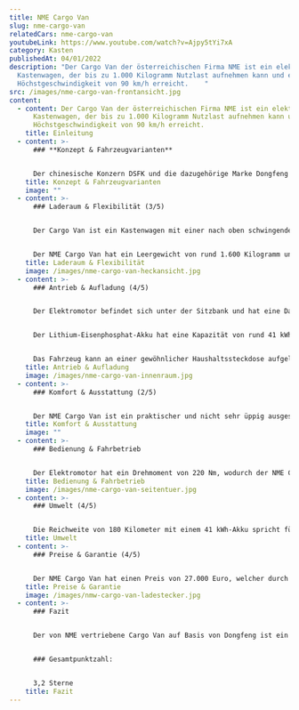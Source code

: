 ```yaml
---
title: NME Cargo Van
slug: nme-cargo-van
relatedCars: nme-cargo-van
youtubeLink: https://www.youtube.com/watch?v=Ajpy5tYi7xA
category: Kasten
publishedAt: 04/01/2022
description: "Der Cargo Van der österreichischen Firma NME ist ein elektrischer
  Kastenwagen, der bis zu 1.000 Kilogramm Nutzlast aufnehmen kann und eine
  Höchstgeschwindigkeit von 90 km/h erreicht.    "
src: /images/nme-cargo-van-frontansicht.jpg
content:
  - content: Der Cargo Van der österreichischen Firma NME ist ein elektrischer
      Kastenwagen, der bis zu 1.000 Kilogramm Nutzlast aufnehmen kann und eine
      Höchstgeschwindigkeit von 90 km/h erreicht.
    title: Einleitung
  - content: >-
      ### **Konzept & Fahrzeugvarianten**


      Der chinesische Konzern DSFK und die dazugehörige Marke Dongfeng bieten in Deutschland über einzelne Händler PKWs und Nutzfahrzeuge an. Neben Verbrenner-Fahrzeugen sind vermehrt auch Elektrofahrzeuge im Angebot. Die österreichische Firma “New Mobility Enterprise” (kurz: NME) vertreibt mit dem NME Cargo Van einen Kastenwagen von Dongfeng, welcher mit großem Platzangebot und niedrigem Preis punkten will. Eine große Auswahl gibt es nicht: Den NME Cargo Van gibt es nur als 4,50 Meter langen, zweisitzigen Kastenwagen mit einem 41 kWh-Akku.
    title: Konzept & Fahrzeugvarianten
    image: ""
  - content: >-
      ### Laderaum & Flexibilität (3/5)


      Der Cargo Van ist ein Kastenwagen mit einer nach oben schwingenden Heckklappe sowie zwei seitlichen Schiebetüren. Der Laderaum hat eine Länge von 2,53 Meter, eine Breite von 1,48 Meter und ist 1,35 Meter hoch, wodurch ein Ladevolumen von rund 4,8m³ zur Verfügung steht. Eine Deckenleuchte sorgt für das nötige Licht bei dunkleren Bedingungen, ansonsten ist der Laderaum karg und funktional ausgestattet. Der Boden sowie die Radkästen können gegen Aufpreis mit einer Verkleidung versehen werden.


      Der NME Cargo Van hat ein Leergewicht von rund 1.600 Kilogramm und darf zusätzlich maximal 1.000 Kilogramm zuladen. Optional ist eine Anhängerkupplung erhältlich, allerdings gibt es derzeit keine Angaben über die mögliche Anhängelast.
    title: Laderaum & Flexibilität
    image: /images/nme-cargo-van-heckansicht.jpg
  - content: >-
      ### Antrieb & Aufladung (4/5)


      Der Elektromotor befindet sich unter der Sitzbank und hat eine Dauerleistung von 30 kW. Per Sportmodus kann eine Leistung von 50 kW für 30 Minuten aktiviert werden, für 30 Sekunden sogar die Spitzenleistung von 60 kW. Dadurch verringert sich natürlich auch die Reichweite.


      Der Lithium-Eisenphosphat-Akku hat eine Kapazität von rund 41 kWh, wodurch der Cargo Van laut Hersteller eine realistische Reichweite von 180 Kilometer erreichen soll. Wie sehr sich eine volle Beladung auf die Reichweite auswirkt, ist leider nicht bekannt.


      Das Fahrzeug kann an einer gewöhnlicher Haushaltssteckdose aufgeladen werden. Allerdings beträgt die Ladeleistung hier nur 3,3 kW, was zu einer Ladezeit von rund 13 Stunden 0 auf 100% führt. Gegen Aufpreis ist auch ein Schnellladekabel-Adapter verfügbar. Dadurch kann per Gleichstrom eine Ladeleistung von 35 kW und somit theoretisch eine Ladezeit von etwa 70 Minuten erreicht werden.
    title: Antrieb & Aufladung
    image: /images/nme-cargo-van-innenraum.jpg
  - content: >-
      ### Komfort & Ausstattung (2/5)


      Der NME Cargo Van ist ein praktischer und nicht sehr üppig ausgestatteter Kastenwagen. Allerdings wird er trotzdem serienmäßig mit einer manuellen Klimaanlage, einer Zentralverriegelung mit Fernbedienung sowie elektrischen Fensterhebern ausgeliefert. Optional gibt es zudem eine Multimedia-Einheit mit Freisprechanlage und Rückfahrkamera, einen Satz Winterreifen sowie ein Typ 2-Ladekabel.
    title: Komfort & Ausstattung
    image: ""
  - content: >-
      ### Bedienung & Fahrbetrieb


      Der Elektromotor hat ein Drehmoment von 220 Nm, wodurch der NME Cargo Van recht flott unterwegs ist. Die Höchstgeschwindigkeit liegt bei 90 km/h, was die Autobahn-Tauglichkeit eher verringert. Da das Fahrzeug aber wohl zum Großteil im urbanen Lieferdienst eingesetzt werden dürfte, fällt dies nicht zu sehr ins Gewicht. Ein Flottenmanagement-System wird nicht angeboten.
    title: Bedienung & Fahrbetrieb
    image: /images/nme-cargo-van-seitentuer.jpg
  - content: >-
      ### Umwelt (4/5)


      Die Reichweite von 180 Kilometer mit einem 41 kWh-Akku spricht für einen Energieverbrauch von ungefähr 23 kWh pro 100 Kilometer, für einen Elektrotransporter dieser Größe vollkommen im Rahmen. Die Kosten pro 100 Kilometer betragen so ungefähr 6,90 Euro bei einem Strompreis von 30 Cent pro kWh. Ein Solarmodul ist derzeit allerdings nichts erhältlich.
    title: Umwelt
  - content: >-
      ### Preise & Garantie (4/5)


      Der NME Cargo Van hat einen Preis von 27.000 Euro, welcher durch Förderungen natürlich noch gesenkt werden kann. Auf den Akku gibt NME 5 Jahre Garantie, solange die Restkapazität über 70% liegt. Bei hoher Beanspruchung kann diese also deutlich eher verfallen. Das Fahrzeug an sich hat 2 Jahre oder 60.000 Kilometer Garantie.
    title: Preise & Garantie
    image: /images/nmw-cargo-van-ladestecker.jpg
  - content: >-
      ### Fazit


      Der von NME vertriebene Cargo Van auf Basis von Dongfeng ist ein sehr geräumiger und funktionaler Kastenwagen, der besonders in der Lieferbranche dank seines Preises so manchen Interessenten finden dürfte. Luxus oder extrem hohe Qualität ist nicht zu erwarten, dafür aber ein praktischer Lastesel.


      ### Gesamtpunktzahl:


      3,2 Sterne
    title: Fazit
---
```

